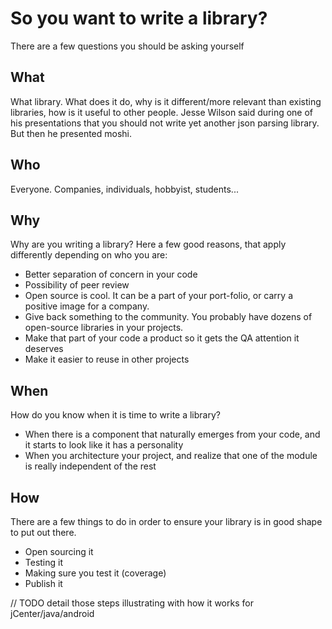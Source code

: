 # So you want to write a library?
There are a few questions you should be asking yourself

## What
What library. What does it do, why is it different/more relevant than existing libraries, how is it useful to other people. Jesse Wilson said during one of his presentations that you should not write yet another json parsing library. But then he presented moshi.

## Who
Everyone. Companies, individuals, hobbyist, students...

## Why
Why are you writing a library? Here a few good reasons, that apply differently depending on who you are:

- Better separation of concern in your code
- Possibility of peer review
- Open source is cool. It can be a part of your port-folio, or carry a positive image for a company.
- Give back something to the community. You probably have dozens of open-source libraries in your projects.
- Make that part of your code a product so it gets the QA attention it deserves
- Make it easier to reuse in other projects

## When
How do you know when it is time to write a library?

- When there is a component that naturally emerges from your code, and it starts to look like it has a personality
- When you architecture your project, and realize that one of the module is really independent of the rest

## How
There are a few things to do in order to ensure your library is in good shape to put out there.

- Open sourcing it
- Testing it
- Making sure you test it (coverage)
- Publish it

// TODO detail those steps illustrating with how it works for jCenter/java/android
